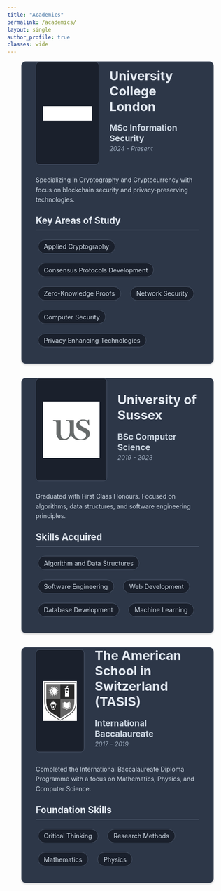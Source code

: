 ```yaml
---
title: "Academics"
permalink: /academics/
layout: single
author_profile: true
classes: wide
---
```

<style>
  .academics {
    max-width: 1200px;
    margin: 0 auto;
    padding: 0 2rem 2rem;
  }
  
  .academic-institution {
    background: #2d3748;
    padding: 0 2rem 2rem;
    border-radius: 10px;
    box-shadow: 0 2px 4px rgba(0,0,0,0.2);
    border: 1px solid #4a5568;
    margin-bottom: 2rem;
  }
  
  .academic-institution__header {
    display: flex;
    align-items: center;
    margin-bottom: 1.5rem;
  }
  
  .academic-institution__logo {
    width: 200px;
    height: 200px;
    margin-right: 1.5rem;
    display: flex;
    align-items: center;
    justify-content: center;
    overflow: hidden;
    background: #1a202c;
    padding: 1rem;
    border-radius: 8px;
    border: 1px solid #4a5568;
  }
  
  .academic-institution__logo img {
    width: 100%;
    height: 100%;
    max-width: 100%;
    max-height: 100%;
    object-fit: contain;
    display: block;
  }
  
  .academic-institution__title {
    margin: 0 0 0.5rem 0;
    color: #e2e8f0;
    font-size: 1.8rem;
  }
  
  .academic-institution__degree {
    color: #cbd5e0;
    margin-bottom: 0.2rem;
    font-size: 1.2rem;
  }
  
  .academic-institution__date {
    color: #a0aec0;
    margin-top: 0;
    font-style: italic;
  }
  
  .academic-institution__description {
    margin-bottom: 1.5rem;
    color: #cbd5e0;
    line-height: 1.6;
  }
  
  .skill-tag {
    display: inline-block;
    background-color: #1a202c;
    color: #cbd5e0;
    padding: 0.4rem 0.8rem;
    margin: 0.3rem;
    border-radius: 20px;
    font-size: 0.9rem;
    border: 1px solid #4a5568;
    transition: transform 0.2s;
  }
  
  .skill-tag:hover {
    transform: translateX(5px);
    background: #2d3748;
  }
  
  .skills-title {
    margin: 0 0 1rem 0;
    font-size: 1.3rem;
    color: #e2e8f0;
    border-bottom: 2px solid #4a5568;
    padding-bottom: 0.5rem;
  }
  
  .skills-grid {
    display: flex;
    flex-wrap: wrap;
    gap: 0.75rem;
  }
  
  .section-divider {
    margin: 3rem 0;
    border: none;
    border-top: 2px solid #4a5568;
  }

  @media (max-width: 768px) {
    .academics {
      padding: 1rem;
    }
    
    .academic-institution__header {
      flex-direction: column;
      text-align: center;
    }
    
    .academic-institution__logo {
      margin: 0 0 1rem 0;
    }
  }
</style>

<div class="academics">
  <div class="academic-institution">
    <div class="academic-institution__header">
      <div class="academic-institution__logo">
        <img src="/assets/images/ucllogo.png" alt="UCL Logo">
      </div>
      <div class="academic-institution__title-container">
        <h2 class="academic-institution__title">University College London</h2>
        <p class="academic-institution__degree"><strong>MSc Information Security</strong></p>
        <p class="academic-institution__date">2024 - Present</p>
      </div>
    </div>
    <div class="academic-institution__content">
      <div class="academic-institution__description">
        <p>Specializing in Cryptography and Cryptocurrency with focus on blockchain security and privacy-preserving technologies.</p>
      </div>
      <div class="academic-institution__skills">
        <h3 class="skills-title">Key Areas of Study</h3>
        <div class="skills-grid">
          <div class="skill-tag">Applied Cryptography</div>
          <div class="skill-tag">Consensus Protocols Development</div>
          <div class="skill-tag">Zero-Knowledge Proofs</div>
          <div class="skill-tag">Network Security</div>
          <div class="skill-tag">Computer Security</div>
          <div class="skill-tag">Privacy Enhancing Technologies</div>
        </div>
      </div>
    </div>
  </div>


  <div class="academic-institution">
    <div class="academic-institution__header">
      <div class="academic-institution__logo">
        <img src="/assets/images/sussexlogo.png" alt="University of Sussex Logo">
      </div>
      <div class="academic-institution__title-container">
        <h2 class="academic-institution__title">University of Sussex</h2>
        <p class="academic-institution__degree"><strong>BSc Computer Science</strong></p>
        <p class="academic-institution__date">2019 - 2023</p>
      </div>
    </div>
    <div class="academic-institution__content">
      <div class="academic-institution__description">
        <p>Graduated with First Class Honours. Focused on algorithms, data structures, and software engineering principles.</p>
      </div>
      <div class="academic-institution__skills">
        <h3 class="skills-title">Skills Acquired</h3>
        <div class="skills-grid">
          <div class="skill-tag">Algorithm and Data Structures</div>
          <div class="skill-tag">Software Engineering</div>
          <div class="skill-tag">Web Development</div>
          <div class="skill-tag">Database Development</div>
          <div class="skill-tag">Machine Learning</div>
        </div>
      </div>
    </div>
  </div>

  <div class="academic-institution">
    <div class="academic-institution__header">
      <div class="academic-institution__logo">
        <img src="/assets/images/tasislogo.png" alt="TASIS Logo">
      </div>
      <div class="academic-institution__title-container">
        <h2 class="academic-institution__title">The American School in Switzerland (TASIS)</h2>
        <p class="academic-institution__degree"><strong>International Baccalaureate</strong></p>
        <p class="academic-institution__date">2017 - 2019</p>
      </div>
    </div>
    <div class="academic-institution__content">
      <div class="academic-institution__description">
        <p>Completed the International Baccalaureate Diploma Programme with a focus on Mathematics, Physics, and Computer Science.</p>
      </div>
      <div class="academic-institution__skills">
        <h3 class="skills-title">Foundation Skills</h3>
        <div class="skills-grid">
          <div class="skill-tag">Critical Thinking</div>
          <div class="skill-tag">Research Methods</div>
          <div class="skill-tag">Mathematics</div>
          <div class="skill-tag">Physics</div>
        </div>
      </div>
    </div>
  </div>
</div>
